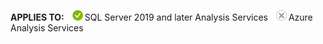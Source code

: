 **APPLIES TO:** ![yes](media/yes.png)SQL Server 2019 and later Analysis Services ![no](media/no.png)Azure Analysis Services